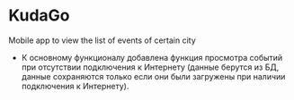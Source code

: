 # KudaGo
Mobile app to view the list of events of certain city

* К основному функционалу добавлена функция просмотра событий при отсутствии подключения к Интернету (данные берутся из БД, данные сохраняются только если они были загружены при наличии подключения к Интернету).
